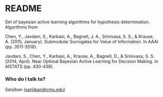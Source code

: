 # README #

Set of bayesian active learning algorithms for hypothesis determination. Algorithms from 

Chen, Y., Javdani, S., Karbasi, A., Bagnell, J. A., Srinivasa, S. S., & Krause, A. (2015, January). Submodular Surrogates for Value of Information. In AAAI (pp. 3511-3518).

Javdani, S., Chen, Y., Karbasi, A., Krause, A., Bagnell, D., & Srinivasa, S. S. (2014, April). Near Optimal Bayesian Active Learning for Decision Making. In AISTATS (pp. 430-438).

### Who do I talk to? ###

Sanjiban (sanjiban@cmu.edu)